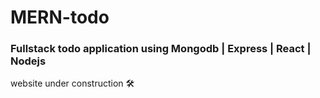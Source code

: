 # MERN-todo
### Fullstack todo application using Mongodb | Express | React | Nodejs 
website under construction 🛠️
